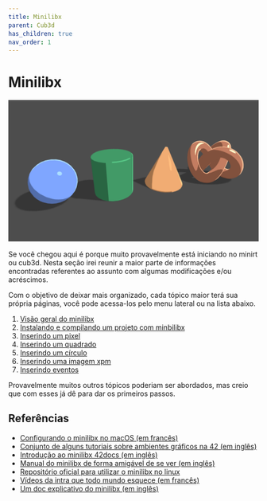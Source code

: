 ```yaml
---
title: Minilibx
parent: Cub3d
has_children: true
nav_order: 1
---
```


# Minilibx

![Projetos gráficos uhull :P](/images/geom.png)

Se você chegou aqui é porque muito provavelmente está iniciando no minirt ou cub3d. Nesta seção irei reunir a maior parte de informações encontradas referentes ao assunto com algumas modificações e/ou acréscimos.

Com o objetivo de deixar mais organizado, cada tópico maior terá sua própria páginas, você pode acessa-los pelo menu lateral ou na lista abaixo.

1. [Visão geral do minilibx](/sem-panico/visaogeral.html)
2. [Instalando e compilando um projeto com minbilibx](/sem-panico/instalando.html)
3. [Inserindo um pixel]()
4. [Inserindo um quadrado]()
5. [Inserindo um círculo]()
6. [Inserindo uma imagem xpm]()
7. [Inserindo eventos]()

Provavelmente muitos outros tópicos poderiam ser abordados, mas creio que com esses já dê para dar os primeiros passos.

## Referências

- [Configurando o minilibx no macOS (em francês)](https://achedeuzot.me/2014/12/20/installer-la-minilibx/)
- [Conjunto de alguns tutoriais sobre ambientes gráficos na 42 (em inglês)](https://github.com/qst0/ft_libgfx)
- [Introdução ao minilibx 42docs (em inglês)](https://harm-smits.github.io/42docs/libs/minilibx/introduction.html)
- [Manual do minilibx de forma amigável de se ver (em inglês)](https://qst0.github.io/ft_libgfx/man_mlx.html)
- [Repositório oficial para utilizar o minilibx no linux](https://github.com/42Paris/minilibx-linux)
- [Vídeos da intra que todo mundo esquece (em francês)](https://elearning.intra.42.fr/notions/minilibx/subnotions)
- [Um doc explicativo do minilibx (em inglês)](https://gontjarow.github.io/MiniLibX/)